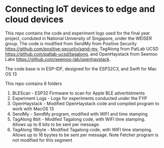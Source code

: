 # Connecting IoT devices to edge and cloud devices 

This repo contains the code and experiment logs used for the final year project, conduted in National University of Singapore, under the WEISER group.
The code is modified from SendMy from Positive Security https://github.com/positive-security/send-my, TagAlong from PatLab UCSD https://github.com/patlab-ucsd/tagalong, and OpenHaystack from Seemoo Labs https://github.com/seemoo-lab/openhaystack.

The code base is in ESP-IDF, designed for the ESP32C3, and Swift for Mac OS 13

This repo contains 6 folders
1. BLEScan - ESP32 Firmware to scan for Apple BLE advertistments
2. Experiment Logs - Logs for experiments conducted under the FYP
3. OpenHaystack - Modified OpenHaystack code and compiled program to work with MacOS 13
4. SendMy - SendMy program, modified with WIFI and time stamping
5. TagAlong 8bit - Modifed Tagalong code, with WIFI time stamping. Allows up to 8 bits to be sent per message.
6. TagAlong 16byte - Modified  Tagalong code, with WIFI time stamping. Allows up to 16 byytes to be sent per message. Note Fetcher program is not modified for this segment
